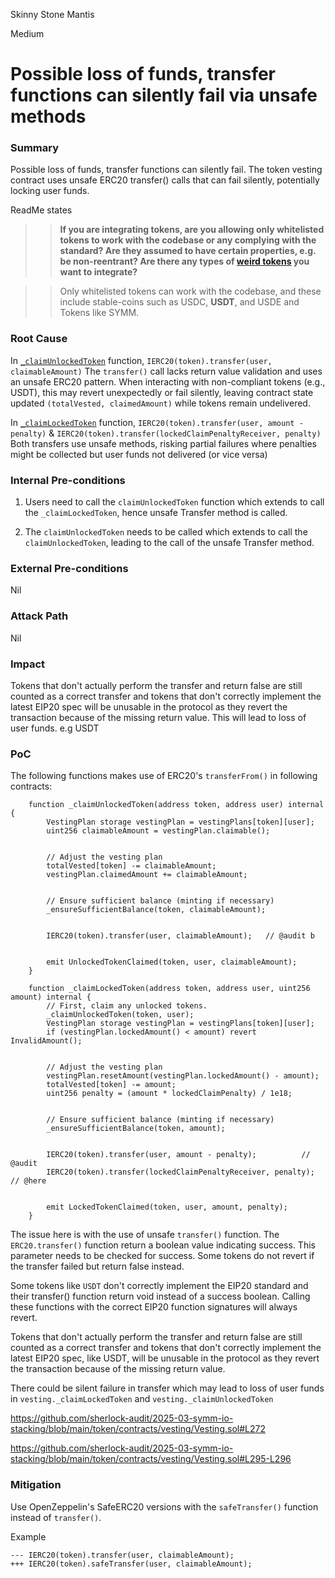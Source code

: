 Skinny Stone Mantis

Medium

# Possible loss of funds, transfer functions can silently fail via unsafe methods

### Summary

Possible loss of funds, transfer functions can silently fail. The token vesting contract uses unsafe ERC20 transfer() calls that can fail silently, potentially locking user funds.

ReadMe states
>>**If you are integrating tokens, are you allowing only whitelisted tokens to work with the codebase or any complying with the standard? Are they assumed to have certain properties, e.g. be non-reentrant? Are there any types of [weird tokens](https://github.com/d-xo/weird-erc20) you want to integrate?**

>>Only whitelisted tokens can work with the codebase, and these include stable-coins such as USDC, **USDT**, and USDE and Tokens like SYMM.

### Root Cause

In [`_claimUnlockedToken`](https://github.com/sherlock-audit/2025-03-symm-io-stacking/blob/main/token/contracts/vesting/Vesting.sol#L272) function, `IERC20(token).transfer(user, claimableAmount)` The `transfer()` call lacks return value validation and uses an unsafe ERC20 pattern. When interacting with non-compliant tokens (e.g., USDT), this may revert unexpectedly or fail silently, leaving contract state updated `(totalVested, claimedAmount)` while tokens remain undelivered.

In [`_claimLockedToken`](https://github.com/sherlock-audit/2025-03-symm-io-stacking/blob/main/token/contracts/vesting/Vesting.sol#L295-L296) function, `IERC20(token).transfer(user, amount - penalty)` & `IERC20(token).transfer(lockedClaimPenaltyReceiver, penalty)` Both transfers use unsafe methods, risking partial failures where penalties might be collected but user funds not delivered (or vice versa)

### Internal Pre-conditions

1. Users need to call the `claimUnlockedToken` function which extends to call the `_claimLockedToken`, hence unsafe Transfer method is called.

2. The `claimUnlockedToken` needs to be called which extends to call the `claimUnlockedToken`, leading to the call of the unsafe Transfer method.

### External Pre-conditions

Nil

### Attack Path

Nil

### Impact

Tokens that don't actually perform the transfer and return false are still counted as a correct transfer and tokens that don't correctly implement the latest EIP20 spec will be unusable in the protocol as they revert the transaction because of the missing return value. This will lead to loss of user funds.
e.g USDT

### PoC

The following functions makes use of ERC20's `transferFrom()` in following contracts:

```solidity
	function _claimUnlockedToken(address token, address user) internal {
		VestingPlan storage vestingPlan = vestingPlans[token][user];
		uint256 claimableAmount = vestingPlan.claimable();


		// Adjust the vesting plan
		totalVested[token] -= claimableAmount;
		vestingPlan.claimedAmount += claimableAmount;


		// Ensure sufficient balance (minting if necessary)
		_ensureSufficientBalance(token, claimableAmount);


		IERC20(token).transfer(user, claimableAmount);   // @audit b


		emit UnlockedTokenClaimed(token, user, claimableAmount);
	}
```

```solidity
	function _claimLockedToken(address token, address user, uint256 amount) internal {
		// First, claim any unlocked tokens.
		_claimUnlockedToken(token, user);
		VestingPlan storage vestingPlan = vestingPlans[token][user];
		if (vestingPlan.lockedAmount() < amount) revert InvalidAmount();


		// Adjust the vesting plan
		vestingPlan.resetAmount(vestingPlan.lockedAmount() - amount);
		totalVested[token] -= amount;
		uint256 penalty = (amount * lockedClaimPenalty) / 1e18;


		// Ensure sufficient balance (minting if necessary)
		_ensureSufficientBalance(token, amount);


		IERC20(token).transfer(user, amount - penalty);          // @audit 
		IERC20(token).transfer(lockedClaimPenaltyReceiver, penalty);    // @here


		emit LockedTokenClaimed(token, user, amount, penalty);
	}
```

The issue here is with the use of unsafe `transfer()` function. The `ERC20.transfer()` function return a boolean value indicating success. This parameter needs to be checked for success. Some tokens do not revert if the transfer failed but return false instead.

Some tokens like `USDT` don't correctly implement the EIP20 standard and their transfer() function return void instead of a success boolean. Calling these functions with the correct EIP20 function signatures will always revert.

Tokens that don't actually perform the transfer and return false are still counted as a correct transfer and tokens that don't correctly implement the latest EIP20 spec, like USDT, will be unusable in the protocol as they revert the transaction because of the missing return value.

 There could be silent failure in transfer which may lead to loss of user funds in `vesting._claimLockedToken` and `vesting._claimUnlockedToken`

https://github.com/sherlock-audit/2025-03-symm-io-stacking/blob/main/token/contracts/vesting/Vesting.sol#L272


https://github.com/sherlock-audit/2025-03-symm-io-stacking/blob/main/token/contracts/vesting/Vesting.sol#L295-L296

### Mitigation

Use OpenZeppelin's SafeERC20 versions with the `safeTransfer()` function instead of `transfer()`.

Example
```solidity
--- IERC20(token).transfer(user, claimableAmount); 
+++ IERC20(token).safeTransfer(user, claimableAmount); 
```